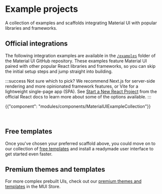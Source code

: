 # Example projects

<p class="description">A collection of examples and scaffolds integrating Material UI with popular libraries and frameworks.</p>

## Official integrations

<!-- #repo-reference -->

The following integration examples are available in the [`/examples`](https://github.com/mui/material-ui/tree/v6.x/examples) folder of the Material UI GitHub repository.
These examples feature Material UI paired with other popular React libraries and frameworks, so you can skip the initial setup steps and jump straight into building.

:::success
Not sure which to pick?
We recommend Next.js for server-side rendering and more opinionated framework features, or Vite for a lightweight single-page app (SPA).
See [Start a New React Project](https://react.dev/learn/start-a-new-react-project) from the official React docs to learn more about some of the options available.
:::

{{"component": "modules/components/MaterialUIExampleCollection"}}

<br />

## Free templates

Once you've chosen your preferred scaffold above, you could move on to our collection of [free templates](/material-ui/getting-started/templates/) and install a readymade user interface to get started even faster.

## Premium themes and templates

For more complex prebuilt UIs, check out our [premium themes and templates](https://mui.com/store/?utm_source=docs&utm_medium=referral&utm_campaign=example-projects-store) in the MUI Store.
